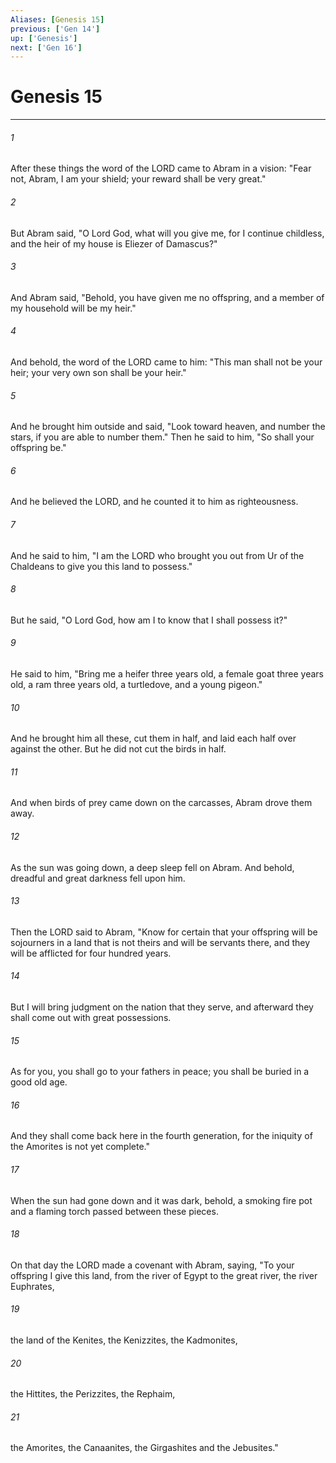 ```yaml
---
Aliases: [Genesis 15]
previous: ['Gen 14']
up: ['Genesis']
next: ['Gen 16']
---
```

# Genesis 15

***

 

###### 1 
After these things the word of the LORD came to Abram in a vision: "Fear not, Abram, I am your shield; your reward shall be very great." 
 

###### 2 
But Abram said, "O Lord God, what will you give me, for I continue childless, and the heir of my house is Eliezer of Damascus?" 
 

###### 3 
And Abram said, "Behold, you have given me no offspring, and a member of my household will be my heir." 
 

###### 4 
And behold, the word of the LORD came to him: "This man shall not be your heir; your very own son shall be your heir." 
 

###### 5 
And he brought him outside and said, "Look toward heaven, and number the stars, if you are able to number them." Then he said to him, "So shall your offspring be." 
 

###### 6 
And he believed the LORD, and he counted it to him as righteousness.
 
 

###### 7 
And he said to him, "I am the LORD who brought you out from Ur of the Chaldeans to give you this land to possess." 
 

###### 8 
But he said, "O Lord God, how am I to know that I shall possess it?" 
 

###### 9 
He said to him, "Bring me a heifer three years old, a female goat three years old, a ram three years old, a turtledove, and a young pigeon." 
 

###### 10 
And he brought him all these, cut them in half, and laid each half over against the other. But he did not cut the birds in half. 
 

###### 11 
And when birds of prey came down on the carcasses, Abram drove them away.
 
 

###### 12 
As the sun was going down, a deep sleep fell on Abram. And behold, dreadful and great darkness fell upon him. 
 

###### 13 
Then the LORD said to Abram, "Know for certain that your offspring will be sojourners in a land that is not theirs and will be servants there, and they will be afflicted for four hundred years. 
 

###### 14 
But I will bring judgment on the nation that they serve, and afterward they shall come out with great possessions. 
 

###### 15 
As for you, you shall go to your fathers in peace; you shall be buried in a good old age. 
 

###### 16 
And they shall come back here in the fourth generation, for the iniquity of the Amorites is not yet complete."
 
 

###### 17 
When the sun had gone down and it was dark, behold, a smoking fire pot and a flaming torch passed between these pieces. 
 

###### 18 
On that day the LORD made a covenant with Abram, saying, "To your offspring I give this land, from the river of Egypt to the great river, the river Euphrates, 
 

###### 19 
the land of the Kenites, the Kenizzites, the Kadmonites, 
 

###### 20 
the Hittites, the Perizzites, the Rephaim, 
 

###### 21 
the Amorites, the Canaanites, the Girgashites and the Jebusites."
 
